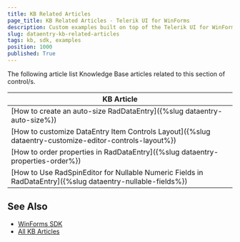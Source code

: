 ```yaml
---
title: KB Related Articles
page_title: KB Related Articles - Telerik UI for WinForms
description: Custom examples built on top of the Telerik UI for WinForms control.
slug: dataentry-kb-related-articles
tags: kb, sdk, examples
position: 1000
published: True
---
```

The following article list Knowledge Base articles related to this section of control/s.
<!--KB Articles Table-->

|KB Article|
|----|
|[How to create an auto-size RadDataEntry]({%slug dataentry-auto-size%})|
|[How to customize DataEntry Item Controls Layout]({%slug dataentry-customize-editor-controls-layout%})|
|[How to order properties in RadDataEntry]({%slug dataentry-properties-order%})|
|[How to Use RadSpinEditor for Nullable Numeric Fields in RadDataEntry]({%slug dataentry-nullable-fields%})|

## See Also

* [WinForms SDK](https://github.com/telerik/winforms-sdk)
* [All KB Articles](https://docs.telerik.com/devtools/winforms/knowledge-base)
